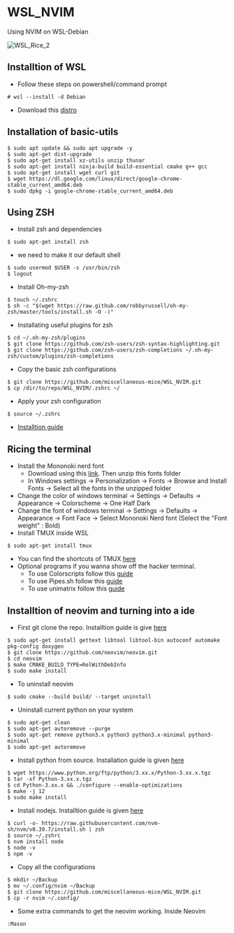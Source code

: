 # WSL_NVIM
Using NVIM on WSL-Debian

![WSL_Rice_2](https://github.com/miscellaneous-mice/WSL_NVIM/assets/79500624/1aca77dc-9e0d-46c0-8bfa-228d701e9a31)


## Installtion of WSL
- Follow these steps on powershell/command prompt
```
# wsl --install -d Debian
```
- Download this [distro](https://apps.microsoft.com/detail/9MSVKQC78PK6?hl=en-US&gl=US)

## Installation of basic-utils
```
$ sudo apt update && sudo apt upgrade -y
$ sudo apt-get dist-upgrade
$ sudo apt-get install xz-utils unzip thunar
$ sudo apt-get install ninja-build build-essential cmake g++ gcc
$ sudo apt-get install wget curl git
$ wget https://dl.google.com/linux/direct/google-chrome-stable_current_amd64.deb
$ sudo dpkg -i google-chrome-stable_current_amd64.deb
```

## Using ZSH
- Install zsh and dependencies
```
$ sudo apt-get install zsh
```
- we need to make it our default shell
```
$ sudo usermod $USER -s /usr/bin/zsh
$ logout
```
- Install Oh-my-zsh
```
$ touch ~/.zshrc
$ sh -c "$(wget https://raw.github.com/robbyrussell/oh-my-zsh/master/tools/install.sh -O -)"
```
- Installating useful plugins for zsh
```
$ cd ~/.oh-my-zsh/plugins
$ git clone https://github.com/zsh-users/zsh-syntax-highlighting.git
$ git clone https://github.com/zsh-users/zsh-completions ~/.oh-my-zsh/custom/plugins/zsh-completions
```
- Copy the basic zsh configurations
```
$ git clone https://github.com/miscellaneous-mice/WSL_NVIM.git
$ cp /dir/to/repo/WSL_NVIM/.zshrc ~/
```
- Apply your zsh configuration
```
$ source ~/.zshrc
```
- [Installtion guide](https://computingforgeeks.com/how-to-install-and-configure-zsh-shell-on-linux/?expand_article=1)

## Ricing the terminal
- Install the Mononoki nerd font
  - Download using this [link](https://github.com/ryanoasis/nerd-fonts/releases/download/v3.1.1/Mononoki.zip). Then unzip this fonts folder
  - In Windows settings -> Personalization -> Fonts -> Browse and Install Fonts -> Select all the fonts in the unzipped folder
- Change the color of windows terminal -> Settings -> Defaults -> Appearance -> Colorscheme -> One Half Dark
- Change the font of windows terminal -> Settings -> Defaults -> Appearance -> Font Face -> Select Mononoki Nerd font (Select the "Font weight" : Bold)
- Install TMUX inside WSL
```
$ sudo apt-get install tmux
```
- You can find the shortcuts of TMUX [here](https://www.redhat.com/sysadmin/introduction-tmux-linux)
- Optional programs if you wanna show off the hacker terminal.
  - To use Colorscripts follow this [guide](https://gitlab.com/dwt1/shell-color-scripts)
  - To use Pipes.sh follow this [guide](https://github.com/pipeseroni/pipes.sh#contents)
  - To use unimatrix follow this [guide](https://github.com/will8211/unimatrix)

## Installtion of neovim and turning into a ide
- First git clone the repo. Installtion guide is give [here](https://github.com/neovim/neovim/blob/master/INSTALL.md#install-from-source)
```
$ sudo apt-get install gettext libtool libtool-bin autoconf automake pkg-config doxygen
$ git clone https://github.com/neovim/neovim.git
$ cd neovim
$ make CMAKE_BUILD_TYPE=RelWithDebInfo
$ sudo make install
```
- To uninstall neovim
```
$ sudo cmake --build build/ --target uninstall
```
- Uninstall current python on your system
```
$ sudo apt-get clean
$ sudo apt-get autoremove --purge
$ sudo apt-get remove python3.x python3 python3.x-minimal python3-minimal
$ sudo apt-get autoremove
```
- Install python from source. Installation guide is given [here](https://itslinuxfoss.com/how-to-install-python-on-debian-12/)
```
$ wget https://www.python.org/ftp/python/3.xx.x/Python-3.xx.x.tgz
$ tar -xf Python-3.xx.x.tgz
$ cd Python-3.xx.x && ./configure --enable-optimizations
$ make -j 12
$ sudo make install
```
- Install nodejs. Installtion guide is given [here](https://www.rosehosting.com/blog/how-to-install-node-js-and-npm-on-debian-11/)
```
$ curl -o- https://raw.githubusercontent.com/nvm-sh/nvm/v0.39.7/install.sh | zsh
$ source ~/.zshrc
$ nvm install node
$ node -v
$ npm -v
```
- Copy all the configurations
```
$ mkdir ~/Backup
$ mv ~/.config/nvim ~/Backup
$ git clone https://github.com/miscellaneous-mice/WSL_NVIM.git
$ cp -r nvim ~/.config/
```
- Some extra commands to get the neovim working. Inside Neovim
```
:Mason
```
